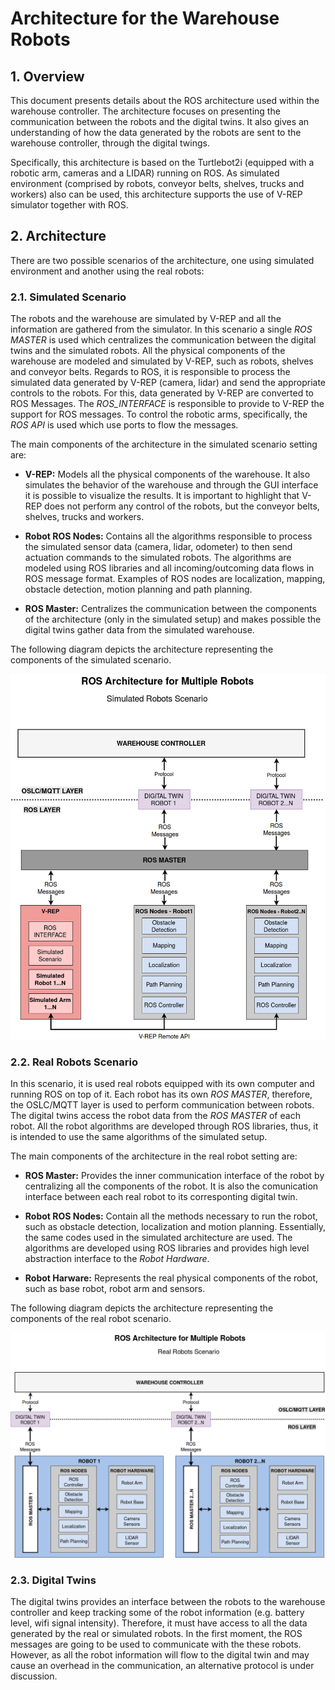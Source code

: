 # Architecture for the Warehouse Robots

## 1. Overview

This document presents details about the ROS architecture used within the warehouse controller. 
The architecture focuses on presenting the communication between the robots and the digital twins. It also gives an understanding of how the data generated by the robots are sent to the warehouse controller, through the digital twings.

Specifically, this architecture is based on the Turtlebot2i (equipped with a robotic arm, cameras and a LIDAR) running on ROS. As simulated environment (comprised by robots, conveyor belts, shelves, trucks and workers) also can be used, this architecture supports the use of V-REP simulator together with ROS.

## 2. Architecture

There are two possible scenarios of the architecture, one using simulated environment and another using the real robots:

### 2.1. Simulated Scenario

The robots and the warehouse are simulated by V-REP and all the information are gathered from the simulator. In this scenario a single *ROS MASTER* is used which centralizes the communication between the digital twins and the simulated robots. All the physical components of the warehouse are modeled and simulated by V-REP, such as robots, shelves and conveyor belts. Regards to ROS, it is responsible to process the simulated data generated by V-REP (camera, lidar) and send the appropriate controls to the robots. For this, data generated by V-REP are converted to ROS Messages. The *ROS_INTERFACE* is responsible to provide to V-REP the support for ROS messages. To control the robotic arms, specifically, the *ROS API* is used which use ports to flow the messages.

The main components of the architecture in the simulated scenario setting are:

- **V-REP:** Models all the physical components of the warehouse. It also simulates the behavior of the warehouse and through the GUI interface it is possible to visualize the results. It is important to highlight that V-REP does not perform any control of the robots, but the conveyor belts, shelves, trucks and workers. 

- **Robot ROS Nodes:** Contains all the algorithms responsible to process the simulated sensor data (camera, lidar, odometer) to then send actuation commands to the simulated robots. The algorithms are modeled using ROS libraries and all incoming/outcoming data flows in ROS message format. Examples of ROS nodes are localization, mapping, obstacle detection, motion planning and path planning.

- **ROS Master:** Centralizes the communication between the components of the architecture (only in the simulated setup) and makes possible the digital twins gather data from the simulated warehouse.

The following diagram depicts the architecture representing the components of the simulated scenario.

![ROS Architecture](https://github.com/EricssonResearch/scott-eu/blob/master/simulation-ros/doc/ROS_multirobot_architecture_simulated.png "ROS Architecture")


### 2.2. Real Robots Scenario

In this scenario, it is used real robots equipped with its own computer and running ROS on top of it. Each robot has its own *ROS MASTER*, therefore, the OSLC/MQTT layer is used to perform communication between robots. The digital twins access the robot data from the *ROS MASTER* of each robot. All the robot algorithms are developed through ROS libraries, thus, it is intended to use the same algorithms of the simulated setup.

The main components of the architecture in the real robot setting are:

- **ROS Master:** Provides the inner communication interface of the robot by centralizing all the components of the robot. It is also the comunication interface between each real robot to its corresponting digital twin.

- **Robot ROS Nodes:** Contain all the methods necessary to run the robot, such as obstacle detection, localization and motion planning. Essentially, the same codes used in the simulated architecture are used. The algorithms are developed using ROS libraries and provides high level abstraction interface to the *Robot Hardware*.

- **Robot Harware:** Represents the real physical components of the robot, such as base robot, robot arm and sensors.

The following diagram depicts the architecture representing the components of the real robot scenario.

![ROS Architecture](https://github.com/EricssonResearch/scott-eu/blob/master/simulation-ros/doc/ROS_multirobot_architecture_real.png "ROS Architecture")


### 2.3. Digital Twins

The digital twins provides an interface between the robots to the warehouse controller and keep tracking some of the robot information (e.g. battery level, wifi signal intensity). Therefore, it must have access to all the data generated by the real or simulated robots. In the first moment, the ROS messages are going to be used to communicate with the these robots. However, as all the robot information will flow to the digital twin and may cause an overhead in the communication, an alternative protocol is under discussion.
